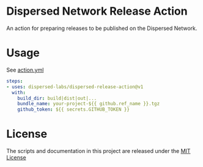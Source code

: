 # Dispersed Network Release Action

An action for preparing releases to be published on the Dispersed Network.

# Usage

See [action.yml](action.yml)

```yaml
steps:
- uses: dispersed-labs/dispersed-release-action@v1
  with:
    build_dir: build|dist|out|...
    bundle_name: your-project-${{ github.ref_name }}.tgz
    github_token: ${{ secrets.GITHUB_TOKEN }}
```

# License

The scripts and documentation in this project are released under the [MIT License](LICENSE)
